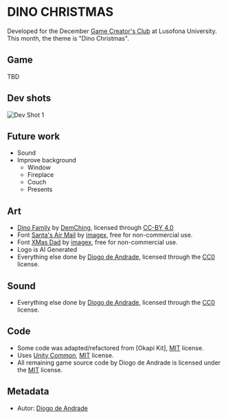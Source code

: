 # DINO CHRISTMAS

Developed for the December [Game Creator's Club] at Lusofona University.
This month, the theme is "Dino Christmas". 

## Game

TBD

## Dev shots

![Dev Shot 1](Screenshots/screen01.png)

## Future work

- Sound
- Improve background
  - Window
  - Fireplace
  - Couch
  - Presents

## Art

- [Dino Family](https://demching.itch.io/dino-family) by [DemChing](https://demching.itch.io/), licensed through [CC-BY 4.0]
- Font [Santa's Air Mail](https://www.dafont.com/pt/santa-s-air-mail.font) by [imagex](https://www.imagex-fonts.com), free for non-commercial use.
- Font [XMas Dad](https://www.dafont.com/xmas-dad.font) by [imagex](https://www.imagex-fonts.com), free for non-commercial use.
- Logo is AI Generated
- Everything else done by [Diogo de Andrade], licensed through the [CC0] license.

## Sound

- Everything else done by [Diogo de Andrade], licensed through the [CC0] license.

## Code

- Some code was adapted/refactored from [Okapi Kit], [MIT] license.
- Uses [Unity Common], [MIT] license.
- All remaining game source code by Diogo de Andrade is licensed under the [MIT] license.

## Metadata

- Autor: [Diogo de Andrade]

[Diogo de Andrade]:https://github.com/DiogoDeAndrade
[CC0]:https://creativecommons.org/publicdomain/zero/1.0/
[CC-BY 3.0]:https://creativecommons.org/licenses/by/3.0/
[CC-BY-NC 3.0]:https://creativecommons.org/licenses/by-nc/3.0/
[CC-BY-SA 4.0]:http://creativecommons.org/licenses/by-sa/4.0/
[CC-BY 4.0]:https://creativecommons.org/licenses/by/4.0/
[OkapiKit]:https://github.com/VideojogosLusofona/OkapiKit
[Unity Common]:https://github.com/DiogoDeAndrade/UnityCommon
[Game Creator's Club]:https://game-creators-club.itch.io/
[Fab End User License]:https://www.fab.com/eula
[MIT]:LICENSE
